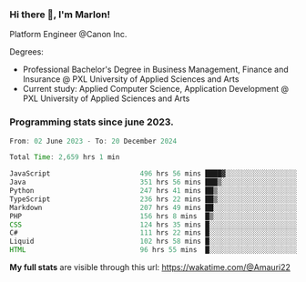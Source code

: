 
### Hi there 👋, I'm Marlon!

Platform Engineer @Canon Inc.

Degrees: 
- Professional Bachelor's Degree in Business Management, Finance and Insurance @ PXL University of Applied Sciences and Arts
- Current study: Applied Computer Science, Application Development @ PXL University of Applied Sciences and Arts

### Programming stats since june 2023.
<!--START_SECTION:waka-->

```java
From: 02 June 2023 - To: 20 December 2024

Total Time: 2,659 hrs 1 min

JavaScript                      496 hrs 56 mins ████▓░░░░░░░░░░░░░░░░░░░░   18.34 %
Java                            351 hrs 56 mins ███▒░░░░░░░░░░░░░░░░░░░░░   12.99 %
Python                          247 hrs 41 mins ██▒░░░░░░░░░░░░░░░░░░░░░░   09.14 %
TypeScript                      236 hrs 22 mins ██▒░░░░░░░░░░░░░░░░░░░░░░   08.72 %
Markdown                        207 hrs 49 mins ██░░░░░░░░░░░░░░░░░░░░░░░   07.67 %
PHP                             156 hrs 8 mins  █▒░░░░░░░░░░░░░░░░░░░░░░░   05.76 %
CSS                             124 hrs 35 mins █░░░░░░░░░░░░░░░░░░░░░░░░   04.60 %
C#                              111 hrs 22 mins █░░░░░░░░░░░░░░░░░░░░░░░░   04.11 %
Liquid                          102 hrs 58 mins █░░░░░░░░░░░░░░░░░░░░░░░░   03.80 %
HTML                            96 hrs 55 mins  █░░░░░░░░░░░░░░░░░░░░░░░░   03.58 %
```

<!--END_SECTION:waka-->
**My full stats** are visible through this url: https://wakatime.com/@Amauri22
